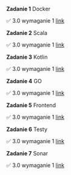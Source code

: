 **Zadanie 1** Docker

✅ 3.0 wymaganie 1 [link](https://github.com/Strus01/e-biznes-2024/tree/0561ffa552da46d64e7a7af120da7fd128c6129e/zadanie1)

**Zadanie 2** Scala

✅ 3.0 wymaganie 1 [link](https://github.com/Strus01/e-biznes-2024/tree/e15a9c71693e4ebd03b51534a9adcfd3cb13f7f2/zadanie2)

**Zadanie 3** Kotlin

✅ 3.0 wymaganie 1 [link](https://github.com/Strus01/e-biznes-2024/tree/39c43a5acb0d03012287788583d2dbab72c40c20/zadanie3)

**Zadanie 4** GO

✅ 3.0 wymaganie 1 [link](https://github.com/Strus01/e-biznes-2024/tree/0016410ff0f925720e7fb2025c193d236d76363d/zadanie4)

**Zadanie 5** Frontend

✅ 3.0 wymaganie 1 [link](https://github.com/Strus01/e-biznes-2024/tree/72881724a2be97eda9fb5abd2ef77106678406ab/zadanie5)

**Zadanie 6** Testy

✅ 3.0 wymaganie 1 [link](https://github.com/Strus01/e-biznes-2024/tree/ee7b9e44d4476d46fc4433155a444eff06a8763d/zadanie6)

**Zadanie 7** Sonar

✅ 3.0 wymaganie 1 [link](https://github.com/Strus01/e-biznes-2024/tree/5a666533e3f5a496affd985c678e1e9cb626f57f/zadanie7)
